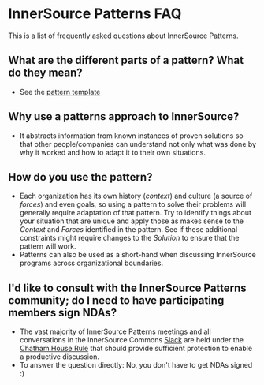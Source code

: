 # InnerSource Patterns FAQ

This is a list of frequently asked questions about InnerSource Patterns.

## What are the different parts of a pattern? What do they mean?

* See the [pattern template](pattern-template.md)

## Why use a patterns approach to InnerSource?

* It abstracts information from known instances of proven solutions so that other people/companies can understand not only what was done by why it worked and how to adapt it to their own situations.

## How do you use the pattern?

* Each organization has its own history (*context*) and culture (a source of *forces*) and even goals, so using a pattern to solve their problems will generally require adaptation of that pattern. Try to identify things about your situation that are unique and apply those as makes sense to the *Context* and *Forces* identified in the pattern. See if these additional constraints might require changes to the *Solution* to ensure that the pattern will work.
* Patterns can also be used as a short-hand when discussing InnerSource programs across organizational boundaries.

## I'd like to consult with the InnerSource Patterns community; do I need to have participating members sign NDAs?

* The vast majority of InnerSource Patterns meetings and all conversations in the InnerSource Commons [Slack](https://isc-inviter.herokuapp.com/) are held under the [Chatham House Rule](https://www.chathamhouse.org/chatham-house-rule) that should provide sufficient protection to enable a productive discussion.
* To answer the question directly: No, you don't have to get NDAs signed :)
